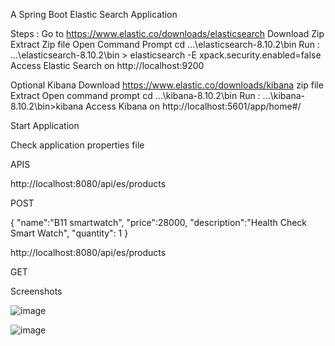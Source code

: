 A Spring Boot Elastic Search Application 


Steps : Go to https://www.elastic.co/downloads/elasticsearch Download Zip
Extract Zip file 
Open Command Prompt
cd ...\elasticsearch-8.10.2\bin 
Run : ...\elasticsearch-8.10.2\bin > elasticsearch -E xpack.security.enabled=false
Access Elastic Search on http://localhost:9200

Optional Kibana
Download https://www.elastic.co/downloads/kibana zip file
Extract
Open command prompt
cd ...\kibana-8.10.2\bin
Run : ...\kibana-8.10.2\bin>kibana
Access Kibana on http://localhost:5601/app/home#/

Start Application

Check application properties file

APIS

http://localhost:8080/api/es/products

POST 

{
"name":"B11 smartwatch",
"price":28000,
"description":"Health Check Smart Watch",
"quantity": 1
}


http://localhost:8080/api/es/products

GET

Screenshots


![image](https://github.com/srss-pocs/springboot-elasticsearch/assets/145287517/7ac8c80a-39c9-49b6-8a84-2e547fcfe3cc)



![image](https://github.com/srss-pocs/springboot-elasticsearch/assets/145287517/758d91ec-9906-4dff-b642-da55ced1c579)
